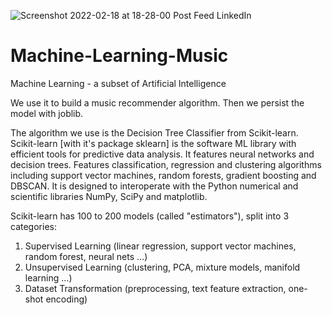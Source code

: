 ![Screenshot 2022-02-18 at 18-28-00 Post Feed LinkedIn](https://user-images.githubusercontent.com/96743401/161512275-e9e9b2a6-efd3-4a9c-ad3e-9bb08fe47306.png)

# Machine-Learning-Music

Machine Learning - a subset of Artificial Intelligence

We use it to build a music recommender algorithm. Then we persist the model with joblib. 

The algorithm we use is the Decision Tree Classifier from Scikit-learn. Scikit-learn [with it's package sklearn] is the software ML library with efficient tools for predictive data analysis. It features neural networks and decision trees. Features classification, regression and clustering algorithms including support vector machines, random forests, gradient boosting and DBSCAN. It is designed to interoperate with the Python numerical and scientific libraries NumPy, SciPy and matplotlib. 

Scikit-learn has 100 to 200 models (called "estimators"), split into 3 categories:

1. Supervised Learning (linear regression, support vector machines, random forest, neural nets ...)
2. Unsupervised Learning (clustering, PCA, mixture models, manifold learning ...)
3. Dataset Transformation (preprocessing, text feature extraction, one-shot encoding)

